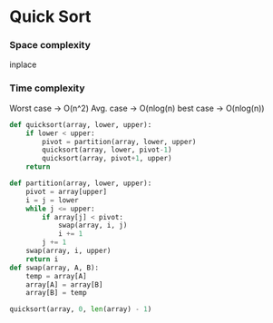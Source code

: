 # Quick Sort
### Space complexity
inplace 
### Time complexity
Worst case -> O(n^2)
Avg. case -> O(nlog(n)
best case -> O(nlog(n))

```python
def quicksort(array, lower, upper):
    if lower < upper:
        pivot = partition(array, lower, upper)
        quicksort(array, lower, pivot-1)
        quicksort(array, pivot+1, upper)
    return

def partition(array, lower, upper):
    pivot = array[upper]
    i = j = lower 
    while j <= upper:
        if array[j] < pivot:
            swap(array, i, j)
            i += 1
        j += 1
    swap(array, i, upper)
    return i
def swap(array, A, B):
    temp = array[A]
    array[A] = array[B]
    array[B] = temp

quicksort(array, 0, len(array) - 1)
```
